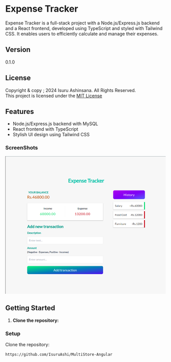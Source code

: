 # Expense Tracker

Expense Tracker is a full-stack project with a Node.js/Express.js backend and a React frontend, developed using TypeScript and styled with Tailwind CSS. It enables users to efficiently calculate and manage their expenses.

## Version
0.1.0

## License
Copyright & copy ;  2024 Isuru Ashinsana. All Rights Reserved. <br>
This project is licensed under the [MIT License](LICENSE.txt)

## Features

- Node.js/Express.js backend with MySQL
- React frontend with TypeScript
- Stylish UI design using Tailwind CSS

### ScreenShots

![Screenshot1](screenshot/expense-tracker.png)

## Getting Started

1. **Clone the repository:**

### Setup
Clone the repository:
   ```bash
   https://github.com/IsuruAshi/MultiStore-Angular